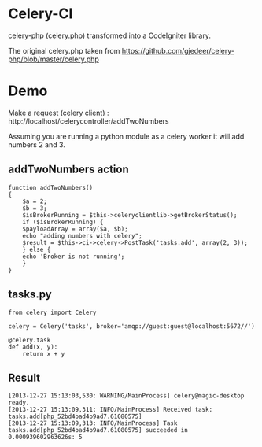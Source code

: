 Celery-CI
=========

celery-php (celery.php) transformed into a CodeIgniter library.   

The original celery.php taken from https://github.com/gjedeer/celery-php/blob/master/celery.php  

Demo
====
Make a request (celery client) : http://localhost/celerycontroller/addTwoNumbers

Assuming you are running a python module as a celery worker it will add numbers 2 and 3.

addTwoNumbers action
--------------------
  
    function addTwoNumbers()
    {
    	$a = 2;
        $b = 3;
        $isBrokerRunning = $this->celeryclientlib->getBrokerStatus();
        if ($isBrokerRunning) {        
	    $payloadArray = array($a, $b);
	    echo "adding numbers with celery";
	    $result = $this->ci->celery->PostTask('tasks.add', array(2, 3));
        } else {
	    echo 'Broker is not running';
        }
    }

tasks.py
--------

    from celery import Celery

    celery = Celery('tasks', broker='amqp://guest:guest@localhost:5672//')

    @celery.task
    def add(x, y):
        return x + y

Result
------
    [2013-12-27 15:13:03,530: WARNING/MainProcess] celery@magic-desktop ready.
    [2013-12-27 15:13:09,311: INFO/MainProcess] Received task: tasks.add[php_52bd4bad4b9ad7.61080575]
    [2013-12-27 15:13:09,313: INFO/MainProcess] Task tasks.add[php_52bd4bad4b9ad7.61080575] succeeded in 0.000939602963626s: 5



